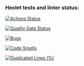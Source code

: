 ### Hexlet tests and linter status:
[![Actions Status](https://github.com/odollamCerbera/frontend-project-11/actions/workflows/hexlet-check.yml/badge.svg)](https://github.com/odollamCerbera/frontend-project-11/actions)

[![Quality Gate Status](https://sonarcloud.io/api/project_badges/measure?project=odollamCerbera_frontend-project-11&metric=alert_status)](https://sonarcloud.io/summary/new_code?id=odollamCerbera_frontend-project-11)

[![Bugs](https://sonarcloud.io/api/project_badges/measure?project=odollamCerbera_frontend-project-11&metric=bugs)](https://sonarcloud.io/summary/new_code?id=odollamCerbera_frontend-project-11)

[![Code Smells](https://sonarcloud.io/api/project_badges/measure?project=odollamCerbera_frontend-project-11&metric=code_smells)](https://sonarcloud.io/summary/new_code?id=odollamCerbera_frontend-project-11)

[![Duplicated Lines (%)](https://sonarcloud.io/api/project_badges/measure?project=odollamCerbera_frontend-project-11&metric=duplicated_lines_density)](https://sonarcloud.io/summary/new_code?id=odollamCerbera_frontend-project-11)
